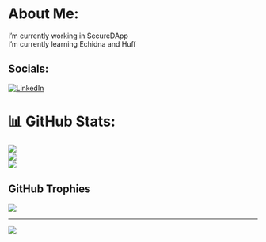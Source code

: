 # About Me:
I’m currently working in SecureDApp<br> I’m currently learning Echidna and Huff  


## Socials:
[![LinkedIn](https://img.shields.io/badge/LinkedIn-%230077B5.svg?logo=linkedin&logoColor=white)](https://linkedin.com/in/alisha-bandyopadhyay) 

# 📊 GitHub Stats:
![](https://github-readme-stats.vercel.app/api?username=alisha0704&theme=dark&hide_border=false&include_all_commits=true&count_private=true)<br/>
![](https://github-readme-streak-stats.herokuapp.com/?user=alisha0704&theme=dark&hide_border=false)<br/>
![](https://github-readme-stats.vercel.app/api/top-langs/?username=alisha0704&theme=dark&hide_border=false&include_all_commits=true&count_private=true&layout=compact)

## GitHub Trophies
![](https://github-profile-trophy.vercel.app/?username=alisha0704&theme=juicyfresh&no-frame=false&no-bg=true&margin-w=4)

---
[![](https://visitcount.itsvg.in/api?id=alisha0704&icon=0&color=0)](https://visitcount.itsvg.in)  
